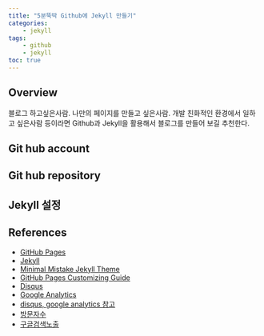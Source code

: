 ```yaml
---
title: "5분뚝딱 Github에 Jekyll 만들기"
categories:
    - jekyll
tags:
    - github
    - jekyll
toc: true
---
```


## Overview

블로그 하고싶은사람. 나만의 페이지를 만들고 싶은사람. 개발 친화적인 환경에서 일하고 싶은사람 등이라면
Github과 Jekyll을 활용해서 블로그를 만들어 보길 추천한다.

## Git hub account

## Git hub repository

## Jekyll 설정


## References

- [GitHub Pages](https://pages.github.com)
- [Jekyll](https://jekyllrb.com)
- [Minimal Mistake Jekyll Theme](https://mmistakes.github.io/minimal-mistakes/)
- [GitHub Pages Customizing Guide](https://help.github.com/categories/customizing-github-pages/)
- [Disqus](https://disqus.com/)
- [Google Analytics](https://analytics.google.com)
- [disqus, google analytics 참고](https://ryanking13.github.io/2020/03/09/jekyll-views-count-badge.html)
- [방문자수](https://khbrst.github.io/dev/apply-dynamic-features-to-github-pages/)
- [구글검색노출](https://inasie.github.io/it%EC%9D%BC%EB%B0%98/3/)
